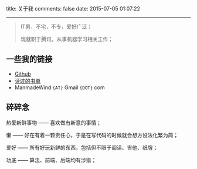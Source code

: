 title: 关于我
comments: false
date: 2015-07-05 01:07:22

---


<blockquote class="blockquote-center">
IT男，不宅，不专，爱好广泛；

现就职于腾讯，从事机器学习相关工作；
</blockquote>


## 一些我的链接

* [Github](http://www.github.com/manmadewind/)
* [读过的书单](http://book.douban.com/people/1210542/collect)
* ManmadeWind `{AT}` Gmail `{DOT}` com

## 碎碎念

热爱新鲜事物 —— 喜欢做有新意的事情；

懒 —— 好在有着一颗责任心，于是在写代码的时候就会想方设法化繁为简；

爱好 —— 所有好玩新鲜的东西，包括但不限于阅读、吉他、纸牌；

功底 —— 算法、前端、后端均有涉猎；

